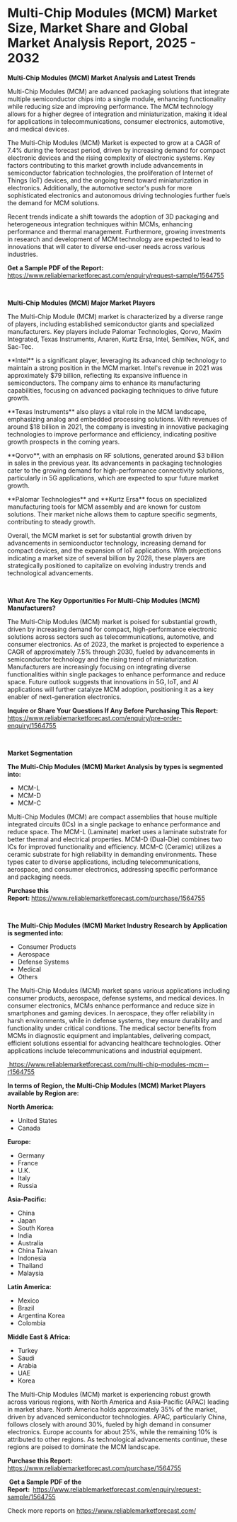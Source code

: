 <p><h1>Multi-Chip Modules (MCM) Market Size, Market Share and Global Market Analysis Report, 2025 - 2032</h1></p><p><strong>Multi-Chip Modules (MCM) Market Analysis and Latest Trends</strong></p>
<p><p>Multi-Chip Modules (MCM) are advanced packaging solutions that integrate multiple semiconductor chips into a single module, enhancing functionality while reducing size and improving performance. The MCM technology allows for a higher degree of integration and miniaturization, making it ideal for applications in telecommunications, consumer electronics, automotive, and medical devices.</p><p>The Multi-Chip Modules (MCM) Market is expected to grow at a CAGR of 7.4% during the forecast period, driven by increasing demand for compact electronic devices and the rising complexity of electronic systems. Key factors contributing to this market growth include advancements in semiconductor fabrication technologies, the proliferation of Internet of Things (IoT) devices, and the ongoing trend toward miniaturization in electronics. Additionally, the automotive sector's push for more sophisticated electronics and autonomous driving technologies further fuels the demand for MCM solutions.</p><p>Recent trends indicate a shift towards the adoption of 3D packaging and heterogeneous integration techniques within MCMs, enhancing performance and thermal management. Furthermore, growing investments in research and development of MCM technology are expected to lead to innovations that will cater to diverse end-user needs across various industries.</p></p>
<p><strong>Get a Sample PDF of the Report:&nbsp;</strong> <a href="https://www.reliablemarketforecast.com/enquiry/request-sample/1564755?utm_campaign=3032&utm_medium=2&utm_source=Github&utm_content=ia&utm_term=06042025&utm_id=multi-chip-modules-mcm">https://www.reliablemarketforecast.com/enquiry/request-sample/1564755</a></p>
<p>&nbsp;</p>
<p><strong>Multi-Chip Modules (MCM) Major Market Players</strong></p>
<p><p>The Multi-Chip Module (MCM) market is characterized by a diverse range of players, including established semiconductor giants and specialized manufacturers. Key players include Palomar Technologies, Qorvo, Maxim Integrated, Texas Instruments, Anaren, Kurtz Ersa, Intel, SemiNex, NGK, and Sac-Tec.</p><p>**Intel** is a significant player, leveraging its advanced chip technology to maintain a strong position in the MCM market. Intel's revenue in 2021 was approximately $79 billion, reflecting its expansive influence in semiconductors. The company aims to enhance its manufacturing capabilities, focusing on advanced packaging techniques to drive future growth.</p><p>**Texas Instruments** also plays a vital role in the MCM landscape, emphasizing analog and embedded processing solutions. With revenues of around $18 billion in 2021, the company is investing in innovative packaging technologies to improve performance and efficiency, indicating positive growth prospects in the coming years.</p><p>**Qorvo**, with an emphasis on RF solutions, generated around $3 billion in sales in the previous year. Its advancements in packaging technologies cater to the growing demand for high-performance connectivity solutions, particularly in 5G applications, which are expected to spur future market growth.</p><p>**Palomar Technologies** and **Kurtz Ersa** focus on specialized manufacturing tools for MCM assembly and are known for custom solutions. Their market niche allows them to capture specific segments, contributing to steady growth.</p><p>Overall, the MCM market is set for substantial growth driven by advancements in semiconductor technology, increasing demand for compact devices, and the expansion of IoT applications. With projections indicating a market size of several billion by 2028, these players are strategically positioned to capitalize on evolving industry trends and technological advancements.</p></p>
<p>&nbsp;</p>
<p><strong>What Are The Key Opportunities For Multi-Chip Modules (MCM) Manufacturers?</strong></p>
<p><p>The Multi-Chip Modules (MCM) market is poised for substantial growth, driven by increasing demand for compact, high-performance electronic solutions across sectors such as telecommunications, automotive, and consumer electronics. As of 2023, the market is projected to experience a CAGR of approximately 7.5% through 2030, fueled by advancements in semiconductor technology and the rising trend of miniaturization. Manufacturers are increasingly focusing on integrating diverse functionalities within single packages to enhance performance and reduce space. Future outlook suggests that innovations in 5G, IoT, and AI applications will further catalyze MCM adoption, positioning it as a key enabler of next-generation electronics.</p></p>
<p><strong>Inquire or Share Your Questions If Any Before Purchasing This Report:</strong> <a href="https://www.reliablemarketforecast.com/enquiry/pre-order-enquiry/1564755?utm_campaign=3032&utm_medium=2&utm_source=Github&utm_content=ia&utm_term=06042025&utm_id=multi-chip-modules-mcm">https://www.reliablemarketforecast.com/enquiry/pre-order-enquiry/1564755</a></p>
<p>&nbsp;</p>
<p><strong>Market Segmentation</strong></p>
<p><strong>The Multi-Chip Modules (MCM) Market Analysis by types is segmented into:</strong></p>
<p><ul><li>MCM-L</li><li>MCM-D</li><li>MCM-C</li></ul></p>
<p><p>Multi-Chip Modules (MCM) are compact assemblies that house multiple integrated circuits (ICs) in a single package to enhance performance and reduce space. The MCM-L (Laminate) market uses a laminate substrate for better thermal and electrical properties. MCM-D (Dual-Die) combines two ICs for improved functionality and efficiency. MCM-C (Ceramic) utilizes a ceramic substrate for high reliability in demanding environments. These types cater to diverse applications, including telecommunications, aerospace, and consumer electronics, addressing specific performance and packaging needs.</p></p>
<p><strong>Purchase this Report:&nbsp;</strong><a href="https://www.reliablemarketforecast.com/purchase/1564755?utm_campaign=3032&utm_medium=2&utm_source=Github&utm_content=ia&utm_term=06042025&utm_id=multi-chip-modules-mcm">https://www.reliablemarketforecast.com/purchase/1564755</a></p>
<p>&nbsp;</p>
<p><strong>The Multi-Chip Modules (MCM) Market Industry Research by Application is segmented into:</strong></p>
<p><ul><li>Consumer Products</li><li>Aerospace</li><li>Defense Systems</li><li>Medical</li><li>Others</li></ul></p>
<p><p>The Multi-Chip Modules (MCM) market spans various applications including consumer products, aerospace, defense systems, and medical devices. In consumer electronics, MCMs enhance performance and reduce size in smartphones and gaming devices. In aerospace, they offer reliability in harsh environments, while in defense systems, they ensure durability and functionality under critical conditions. The medical sector benefits from MCMs in diagnostic equipment and implantables, delivering compact, efficient solutions essential for advancing healthcare technologies. Other applications include telecommunications and industrial equipment.</p></p>
<p><a href="https://www.reliablemarketforecast.com/multi-chip-modules-mcm--r1564755?utm_campaign=3032&utm_medium=2&utm_source=Github&utm_content=ia&utm_term=06042025&utm_id=multi-chip-modules-mcm">&nbsp;https://www.reliablemarketforecast.com/multi-chip-modules-mcm--r1564755</a></p>
<p><strong>In terms of Region, the Multi-Chip Modules (MCM) Market Players available by Region are:</strong></p>
<p>
    <p> <strong> North America: </strong>
        <ul>
            <li>United States</li>
            <li>Canada</li>
        </ul>
        </p> 
    <p> <strong> Europe: </strong>
        <ul>
            <li>Germany</li>
            <li>France</li>
            <li>U.K.</li>
            <li>Italy</li>
            <li>Russia</li>
        </ul>
        </p> 
    <p> <strong> Asia-Pacific: </strong>
        <ul>
            <li>China</li>
            <li>Japan</li>
            <li>South Korea</li>
            <li>India</li>
            <li>Australia</li>
            <li>China Taiwan</li>
            <li>Indonesia</li>
            <li>Thailand</li>
            <li>Malaysia</li>
        </ul>
        </p> 
    <p> <strong> Latin America: </strong>
        <ul>
            <li>Mexico</li>
            <li>Brazil</li>
            <li>Argentina Korea</li>
            <li>Colombia</li>
        </ul>
        </p> 
    <p> <strong> Middle East & Africa: </strong>
        <ul>
            <li>Turkey</li>
            <li>Saudi</li>
            <li>Arabia</li>
            <li>UAE</li>
            <li>Korea</li>
        </ul>
    </p>
    </p>
<p><p>The Multi-Chip Modules (MCM) market is experiencing robust growth across various regions, with North America and Asia-Pacific (APAC) leading in market share. North America holds approximately 35% of the market, driven by advanced semiconductor technologies. APAC, particularly China, follows closely with around 30%, fueled by high demand in consumer electronics. Europe accounts for about 25%, while the remaining 10% is attributed to other regions. As technological advancements continue, these regions are poised to dominate the MCM landscape.</p></p>
<p><strong>Purchase this Report: </strong><a href="https://www.reliablemarketforecast.com/purchase/1564755?utm_campaign=3032&utm_medium=2&utm_source=Github&utm_content=ia&utm_term=06042025&utm_id=multi-chip-modules-mcm">https://www.reliablemarketforecast.com/purchase/1564755</a></p>
<p>&nbsp;<strong>Get a Sample PDF of the Report:&nbsp;&nbsp;</strong><a href="https://www.reliablemarketforecast.com/enquiry/request-sample/1564755?utm_campaign=3032&utm_medium=2&utm_source=Github&utm_content=ia&utm_term=06042025&utm_id=multi-chip-modules-mcm">https://www.reliablemarketforecast.com/enquiry/request-sample/1564755</a></p>
<p><strong></strong></p>
<p>Check more reports on <a href="https://www.reliablemarketforecast.com/?utm_campaign=3032&utm_medium=2&utm_source=Github&utm_content=ia&utm_term=06042025&utm_id=multi-chip-modules-mcm">https://www.reliablemarketforecast.com/</a></p>